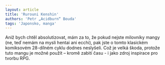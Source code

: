 ```yaml
---
layout: article
title: 'Rurouni Kenshin'
authors: 'Petr „Acidburn“ Bouda'
tags: 'Japonsko, manga'
---
```


Aniž bych chtěl absolutizovat, mám za to, že pokud nejste milovníky mangy (ne, teď nemám na mysli hentai ani ecchi), pak jste o tomto klasickém komiksovém 28-dílném cyklu dodnes neslyšeli. Což je velká škoda, protože tuto mangu je možné použít – kromě zabití času - i jako zdroj inspirace pro tvorbu RPG.
